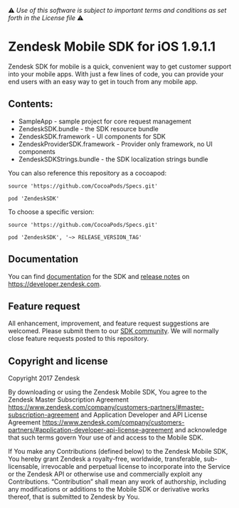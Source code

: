 :warning: *Use of this software is subject to important terms and conditions as set forth in the License file* :warning:

# Zendesk Mobile SDK for iOS 1.9.1.1

Zendesk SDK for mobile is a quick, convenient way to get customer support into your mobile apps. With just a few lines of code, you can provide your end users with an easy way to get in touch from any mobile app.

## Contents:

 * SampleApp - sample project for core request management
 * ZendeskSDK.bundle - the SDK resource bundle
 * ZendeskSDK.framework - UI components for SDK 
 * ZendeskProviderSDK.framework - Provider only framework, no UI components
 * ZendeskSDKStrings.bundle - the SDK localization strings bundle

You can also reference this repository as a cocoapod:


````
source 'https://github.com/CocoaPods/Specs.git'

pod 'ZendeskSDK'
````

To choose a specific version: 

```
source 'https://github.com/CocoaPods/Specs.git'

pod 'ZendeskSDK', '~> RELEASE_VERSION_TAG'
```

## Documentation

You can find [documentation](https://developer.zendesk.com/embeddables/docs/ios/welcome) for the SDK and [release notes](https://developer.zendesk.com/embeddables/docs/ios/version_information) on https://developer.zendesk.com.

## Feature request

All enhancement, improvement, and feature request suggestions are welcomed. Please submit them to our [SDK community](https://support.zendesk.com/hc/en-us/community/topics/200488257-Zendesk-SDKs). We will normally close feature requests posted to this repository.

## Copyright and license

Copyright 2017 Zendesk

By downloading or using the Zendesk Mobile SDK, You agree to the Zendesk Master
Subscription Agreement https://www.zendesk.com/company/customers-partners/#master-subscription-agreement and Application Developer and API License
Agreement https://www.zendesk.com/company/customers-partners/#application-developer-api-license-agreement and
acknowledge that such terms govern Your use of and access to the Mobile SDK.

If You make any Contributions (defined below) to the Zendesk Mobile SDK, 
You hereby grant Zendesk a royalty-free, worldwide, transferable, sub-licensable, 
irrevocable and perpetual license to incorporate into the Service or the Zendesk API 
or otherwise use and commercially exploit any Contributions. “Contribution” shall mean 
any work of authorship, including any modifications or additions to the Mobile SDK 
or derivative works thereof, that is submitted to Zendesk by You.
